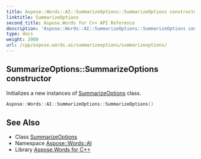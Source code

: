```yaml
---
title: Aspose::Words::AI::SummarizeOptions::SummarizeOptions constructor
linktitle: SummarizeOptions
second_title: Aspose.Words for C++ API Reference
description: 'Aspose::Words::AI::SummarizeOptions::SummarizeOptions constructor. Initializes a new instances of SummarizeOptions class in C++.'
type: docs
weight: 2000
url: /cpp/aspose.words.ai/summarizeoptions/summarizeoptions/
---
```

## SummarizeOptions::SummarizeOptions constructor


Initializes a new instances of [SummarizeOptions](../) class.

```cpp
Aspose::Words::AI::SummarizeOptions::SummarizeOptions()
```

## See Also

* Class [SummarizeOptions](../)
* Namespace [Aspose::Words::AI](../../)
* Library [Aspose.Words for C++](../../../)

